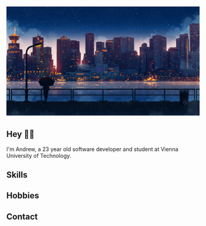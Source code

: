<h1 align="center">
  <img src="https://raw.githubusercontent.com/pache43/pache43/master/wallpaper.jpg" alt="Wallpaper" />
</h1>

## Hey 👋🏼
I'm Andrew, a 23 year old software developer and student at Vienna University of Technology. 

## Skills

## Hobbies


## Contact
